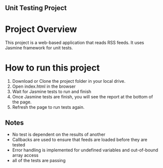 ## Unit Testing Project

# Project Overview

This project is a web-based application that reads RSS feeds. It uses Jasmine framework for unit tests.

# How to run this project
1. Download or Clone the project folder in your local drive.
2. Open index.html in the browser
3. Wait for Jasmine tests to run and finish
4. Once Jasmine tests are finish, you will see the report at the bottom of the page.
5. Refresh the page to run tests again.

## Notes

 * No test is dependent on the results of another
 * Callbacks are used to ensure that feeds are loaded before they are tested
 * Error handling is implemented for undefined variables and out-of-bound array access
 * all of the tests are passing

